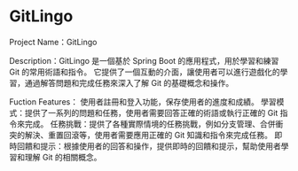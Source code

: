# GitLingo
Project Name：GitLingo

Description：GitLingo 是一個基於 Spring Boot 的應用程式，用於學習和練習 Git 的常用術語和指令。
它提供了一個互動的介面，讓使用者可以進行遊戲化的學習，通過解答問題和完成任務來深入了解 Git 的基礎概念和操作。

Fuction Features：
使用者註冊和登入功能，保存使用者的進度和成績。
學習模式：提供了一系列的問題和任務，使用者需要回答正確的術語或執行正確的 Git 指令來完成。
任務挑戰：提供了各種實際情境的任務挑戰，例如分支管理、合併衝突的解決、重置回滾等，使用者需要應用正確的 Git 知識和指令來完成任務。
即時回饋和提示：根據使用者的回答和操作，提供即時的回饋和提示，幫助使用者學習和理解 Git 的相關概念。

